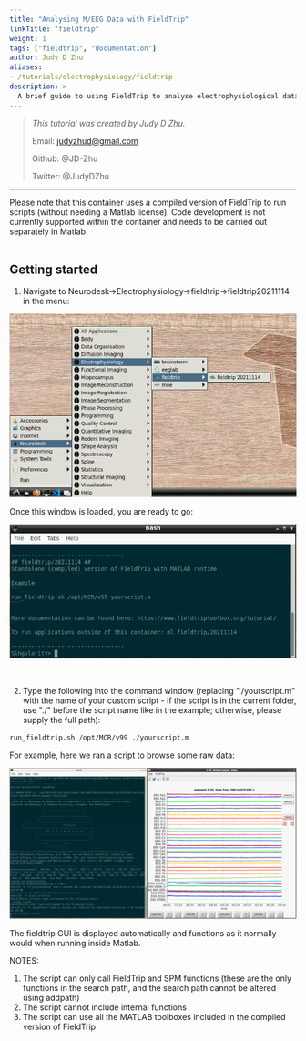 ```yaml
---
title: "Analysing M/EEG Data with FieldTrip"
linkTitle: "fieldtrip"
weight: 1
tags: ["fieldtrip", "documentation"]
author: Judy D Zhu
aliases:
- /tutorials/electrophysiology/fieldtrip
description: > 
  A brief guide to using FieldTrip to analyse electrophysiological data within neurodesk.
---
```



> _This tutorial was created by Judy D Zhu._ 
>
> Email: judyzhud@gmail.com
>
> Github: @JD-Zhu
>
> Twitter: @JudyDZhu

---

Please note that this container uses a compiled version of FieldTrip to run scripts (without needing a Matlab license). Code development is not currently supported within the container and needs to be carried out separately in Matlab.  
<br/>

## Getting started

1. Navigate to Neurodesk->Electrophysiology->fieldtrip->fieldtrip20211114 in the menu:

![1_menu](/fieldtrip/1_menu.png '1_menu')

Once this window is loaded, you are ready to go:

![2_container](/fieldtrip/2_container.PNG '2_container')

<br/>

2. Type the following into the command window (replacing "./yourscript.m" with the name of your custom script - if the script is in the current folder, use "./" before the script name like in the example; otherwise, please supply the full path):
```bash
run_fieldtrip.sh /opt/MCR/v99 ./yourscript.m
```
For example, here we ran a script to browse some raw data:

![3_running](/fieldtrip/3_running.PNG '3_running')

The fieldtrip GUI is displayed automatically and functions as it normally would when running inside Matlab.

NOTES:
1. The script can only call FieldTrip and SPM functions (these are the only functions in the search path, and the search path cannot be altered using addpath)
2. The script cannot include internal functions
3. The script can use all the MATLAB toolboxes included in the compiled version of FieldTrip

